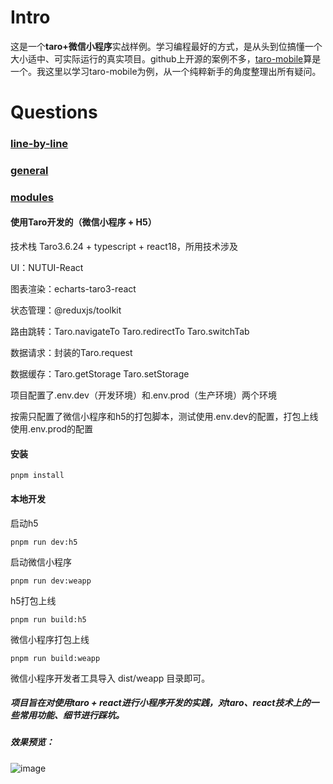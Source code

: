 # Intro
这是一个**taro+微信小程序**实战样例。学习编程最好的方式，是从头到位搞懂一个大小适中、可实际运行的真实项目。github上开源的案例不多，[taro-mobile](https://github.com/mzh-note/taro-mobile)算是一个。我这里以学习taro-mobile为例，从一个纯粹新手的角度整理出所有疑问。
# Questions
### [line-by-line](./tutorials/line-by-line.md)
### [general](./tutorials/general.md)
### [modules](./tutorials/modules.md)

####  使用Taro开发的（微信小程序 + H5）
技术栈 Taro3.6.24 + typescript + react18，所用技术涉及

UI：NUTUI-React

图表渲染：echarts-taro3-react

状态管理：@reduxjs/toolkit

路由跳转：Taro.navigateTo Taro.redirectTo Taro.switchTab

数据请求：封装的Taro.request

数据缓存：Taro.getStorage Taro.setStorage

项目配置了.env.dev（开发环境）和.env.prod（生产环境）两个环境

按需只配置了微信小程序和h5的打包脚本，测试使用.env.dev的配置，打包上线使用.env.prod的配置

#### 安装
```shell
pnpm install 
```
#### 本地开发
启动h5
```shell
pnpm run dev:h5 
```
启动微信小程序
```shell
pnpm run dev:weapp 
```
h5打包上线
```shell
pnpm run build:h5
```
微信小程序打包上线
```shell
pnpm run build:weapp
```
微信小程序开发者工具导入 dist/weapp 目录即可。

##### 项目旨在对使用taro + react进行小程序开发的实践，对taro、react技术上的一些常用功能、细节进行踩坑。

##### 效果预览：
![image](https://github.com/mzh-note/taro-mobile/assets/15724309/7eea06a2-0841-4c1a-ac3c-55d11aa9dcee)
